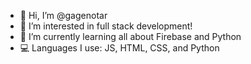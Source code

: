 - 👋 Hi, I’m @gagenotar
- 👀 I’m interested in full stack development!
- 🌱 I’m currently learning all about Firebase and Python
- 💻 Languages I use: JS, HTML, CSS, and Python

<!---
gagenotar/gagenotar is a ✨ special ✨ repository because its `README.md` (this file) appears on your GitHub profile.
You can click the Preview link to take a look at your changes.
--->
